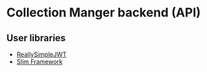 # Collection Manger backend (API)

## User libraries

- [ReallySimpleJWT](https://github.com/RobDWaller/ReallySimpleJWT)
- [Slim Framework](http://www.slimframework.com/)